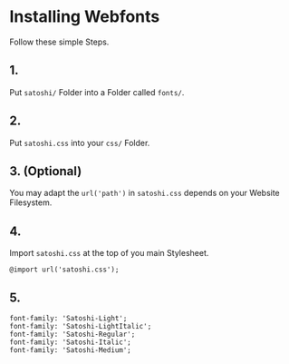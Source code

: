 # Installing Webfonts
Follow these simple Steps.

## 1.
Put `satoshi/` Folder into a Folder called `fonts/`.

## 2.
Put `satoshi.css` into your `css/` Folder.

## 3. (Optional)
You may adapt the `url('path')` in `satoshi.css` depends on your Website Filesystem.

## 4.
Import `satoshi.css` at the top of you main Stylesheet.

```
@import url('satoshi.css');
```

## 5.


```
font-family: 'Satoshi-Light';
font-family: 'Satoshi-LightItalic';
font-family: 'Satoshi-Regular';
font-family: 'Satoshi-Italic';
font-family: 'Satoshi-Medium';
```

